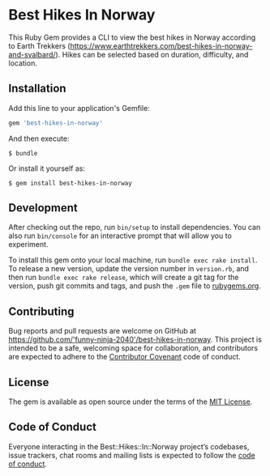 # Best Hikes In Norway

This Ruby Gem provides a CLI to view the best hikes in Norway according to Earth Trekkers (https://www.earthtrekkers.com/best-hikes-in-norway-and-svalbard/). Hikes can be selected based on duration, difficulty, and location.

## Installation

Add this line to your application's Gemfile:

```ruby
gem 'best-hikes-in-norway'
```

And then execute:

    $ bundle

Or install it yourself as:

    $ gem install best-hikes-in-norway

## Development

After checking out the repo, run `bin/setup` to install dependencies. You can also run `bin/console` for an interactive prompt that will allow you to experiment.

To install this gem onto your local machine, run `bundle exec rake install`. To release a new version, update the version number in `version.rb`, and then run `bundle exec rake release`, which will create a git tag for the version, push git commits and tags, and push the `.gem` file to [rubygems.org](https://rubygems.org).

## Contributing

Bug reports and pull requests are welcome on GitHub at https://github.com/'funny-ninja-2040'/best-hikes-in-norway. This project is intended to be a safe, welcoming space for collaboration, and contributors are expected to adhere to the [Contributor Covenant](http://contributor-covenant.org) code of conduct.

## License

The gem is available as open source under the terms of the [MIT License](https://opensource.org/licenses/MIT).

## Code of Conduct

Everyone interacting in the Best::Hikes::In::Norway project’s codebases, issue trackers, chat rooms and mailing lists is expected to follow the [code of conduct](https://github.com/'funny-ninja-2040'/best-hikes-in-norway/blob/master/CODE_OF_CONDUCT.md).
